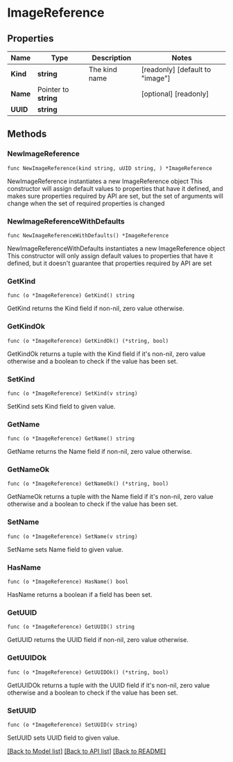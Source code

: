 # ImageReference

## Properties

Name | Type | Description | Notes
------------ | ------------- | ------------- | -------------
**Kind** | **string** | The kind name | [readonly] [default to "image"]
**Name** | Pointer to **string** |  | [optional] [readonly] 
**UUID** | **string** |  | 

## Methods

### NewImageReference

`func NewImageReference(kind string, uUID string, ) *ImageReference`

NewImageReference instantiates a new ImageReference object
This constructor will assign default values to properties that have it defined,
and makes sure properties required by API are set, but the set of arguments
will change when the set of required properties is changed

### NewImageReferenceWithDefaults

`func NewImageReferenceWithDefaults() *ImageReference`

NewImageReferenceWithDefaults instantiates a new ImageReference object
This constructor will only assign default values to properties that have it defined,
but it doesn't guarantee that properties required by API are set

### GetKind

`func (o *ImageReference) GetKind() string`

GetKind returns the Kind field if non-nil, zero value otherwise.

### GetKindOk

`func (o *ImageReference) GetKindOk() (*string, bool)`

GetKindOk returns a tuple with the Kind field if it's non-nil, zero value otherwise
and a boolean to check if the value has been set.

### SetKind

`func (o *ImageReference) SetKind(v string)`

SetKind sets Kind field to given value.


### GetName

`func (o *ImageReference) GetName() string`

GetName returns the Name field if non-nil, zero value otherwise.

### GetNameOk

`func (o *ImageReference) GetNameOk() (*string, bool)`

GetNameOk returns a tuple with the Name field if it's non-nil, zero value otherwise
and a boolean to check if the value has been set.

### SetName

`func (o *ImageReference) SetName(v string)`

SetName sets Name field to given value.

### HasName

`func (o *ImageReference) HasName() bool`

HasName returns a boolean if a field has been set.

### GetUUID

`func (o *ImageReference) GetUUID() string`

GetUUID returns the UUID field if non-nil, zero value otherwise.

### GetUUIDOk

`func (o *ImageReference) GetUUIDOk() (*string, bool)`

GetUUIDOk returns a tuple with the UUID field if it's non-nil, zero value otherwise
and a boolean to check if the value has been set.

### SetUUID

`func (o *ImageReference) SetUUID(v string)`

SetUUID sets UUID field to given value.



[[Back to Model list]](../README.md#documentation-for-models) [[Back to API list]](../README.md#documentation-for-api-endpoints) [[Back to README]](../README.md)


